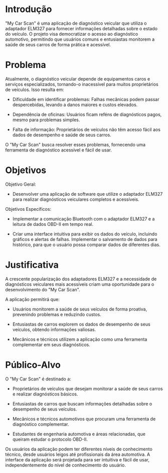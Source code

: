 # Introdução

"My Car Scan" é uma aplicação de diagnóstico veicular que utiliza o adaptador ELM327 para fornecer informações detalhadas sobre o estado do veículo. O projeto visa democratizar o acesso ao diagnóstico automotivo, permitindo que usuários comuns e entusiastas monitorem a saúde de seus carros de forma prática e acessível.

# Problema

Atualmente, o diagnóstico veicular depende de equipamentos caros e serviços especializados, tornando-o inacessível para muitos proprietários de veículos. Isso resulta em:

* Dificuldade em identificar problemas: Falhas mecânicas podem passar despercebidas, levando a danos maiores e custos elevados.

* Dependência de oficinas: Usuários ficam reféns de diagnósticos pagos, mesmo para problemas simples.

* Falta de informação: Proprietários de veículos não têm acesso fácil aos dados de desempenho e saúde de seus carros.

O "My Car Scan" busca resolver esses problemas, fornecendo uma ferramenta de diagnóstico acessível e fácil de usar.

# Objetivos

Objetivo Geral: 
* Desenvolver uma aplicação de software que utilize o adaptador ELM327 para realizar diagnósticos veiculares completos e acessíveis.

Objetivos Específicos:
* Implementar a comunicação Bluetooth com o adaptador ELM327 e a leitura de dados OBD-II em tempo real.

* Criar uma interface intuitiva para exibir os dados do veículo, incluindo gráficos e alertas de falhas.
Implementar o salvamento de dados para histórico, para que o usuário possa comparar dados de diferentes dias.

# Justificativa
A crescente popularização dos adaptadores ELM327 e a necessidade de diagnósticos veiculares mais acessíveis criam uma oportunidade para o desenvolvimento do "My Car Scan". 

A aplicação permitirá que:

* Usuários monitorem a saúde de seus veículos de forma proativa, prevenindo problemas e reduzindo custos.

* Entusiastas de carros explorem os dados de desempenho de seus veículos, obtendo informações valiosas.

* Mecânicos e técnicos utilizem a aplicação como uma ferramenta complementar em seus diagnósticos.

# Público-Alvo

O "My Car Scan" é destinado a:

* Proprietários de veículos que desejam monitorar a saúde de seus carros e realizar diagnósticos básicos.

* Entusiastas de carros que buscam informações detalhadas sobre o desempenho de seus veículos.

* Mecânicos e técnicos automotivos que procuram uma ferramenta de diagnóstico complementar.

* Estudantes de engenharia automotiva e áreas relacionadas, que queiram estudar o protocolo OBD-II.

Os usuários da aplicação podem ter diferentes níveis de conhecimento técnico, desde usuários leigos até profissionais da área automotiva. A interface da aplicação será projetada para ser intuitiva e fácil de usar, independentemente do nível de conhecimento do usuário.